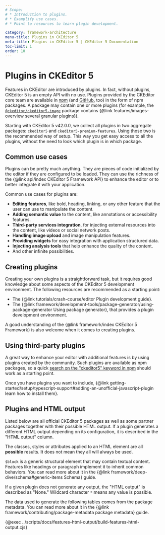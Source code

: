 ```yaml
---
# Scope:
# * Introduction to plugins.
# * Exemplify use cases.
# * Point to resources to learn plugin development.

category: framework-architecture
menu-title: Plugins in CKEditor 5
meta-title: Plugins in CKEditor 5 | CKEditor 5 Documentation
toc-limit: 1
order: 10
---
```


# Plugins in CKEditor&nbsp;5

Features in CKEditor are introduced by plugins. In fact, without plugins, CKEditor&nbsp;5 is an empty API with no use. Plugins provided by the CKEditor core team are available in [npm](https://www.npmjs.com/search?q=ckeditor5) (and [GitHub](https://github.com/ckeditor?utf8=%E2%9C%93&q=ckeditor5&type=&language=), too) in the form of npm packages. A package may contain one or more plugins (for example, the [`@ckeditor/ckeditor5-image`](https://www.npmjs.com/package/@ckeditor/ckeditor5-image) package contains {@link features/images-overview several granular plugins}).

Starting with CKEditor&nbsp;5 v42.0.0, we collect all plugins in two aggregate packages: `ckeditor5` and `ckeditor5-premium-features`. Using those two is the recommended way of setup. This way you get easy access to all the plugins, without the need to look which plugin is in which package.

## Common use cases

Plugins can be pretty much anything. They are pieces of code initialized by the editor if they are configured to be loaded. They can use the richness of the {@link api/index CKEditor&nbsp;5 Framework API} to enhance the editor or to better integrate it with your application.

Common use cases for plugins are:

* **Editing features**, like bold, heading, linking, or any other feature that the user can use to manipulate the content.
* **Adding semantic value** to the content, like annotations or accessibility features.
* **Third-party services integration**, for injecting external resources into the content, like videos or social network posts.
* **Handling image upload** and image manipulation features.
* **Providing widgets** for easy integration with application structured data.
* **Injecting analysis tools** that help enhance the quality of the content.
* And other infinite possibilities.

## Creating plugins

Creating your own plugins is a straightforward task, but it requires good knowledge about some aspects of the CKEditor&nbsp;5 development environment. The following resources are recommended as a starting point:

* The {@link tutorials/crash-course/editor Plugin development guide}.
* The {@link framework/development-tools/package-generator/using-package-generator Using package generator}, that provides a plugin development environment.

A good understanding of the {@link framework/index CKEditor&nbsp;5 Framework} is also welcome when it comes to creating plugins.

## Using third-party plugins

A great way to enhance your editor with additional features is by using plugins created by the community. Such plugins are available as npm packages, so a quick [search on the "ckeditor5" keyword in npm](https://www.npmjs.com/search?q=ckeditor5) should work as a starting point.

Once you have plugins you want to include, {@link getting-started/setup/typescript-support#adding-an-unofficial-javascript-plugin learn how to install them}.

## Plugins and HTML output

Listed below are all official CKEditor&nbsp;5 packages as well as some partner packages together with their possible HTML output. If a plugin generates a different HTML output depending on its configuration, it is described in the "HTML output" column.

The classes, styles or attributes applied to an HTML element are all **possible** results. It does not mean they all will always be used.

`$block` is a generic structural element that may contain textual content. Features like headings or paragraph implement it to inherit common behaviors. You can read more about it in the {@link framework/deep-dive/schema#generic-items Schema} guide.

If a given plugin does not generate any output, the "HTML output" is described as "None."  Wildcard character `*` means any value is possible.

The data used to generate the following tables comes from the package metadata. You can read more about it in the {@link framework/contributing/package-metadata package metadata} guide.

<style>
	table.features-html-output p {
		padding: 0;
	}

	table.features-html-output th.plugin {
		width: 33.333%;
	}

	table.features-html-output td.plugin a,
	table.features-html-output td.plugin code {
		white-space: nowrap;
	}

	table.features-html-output td.html-output > code {
		display: block;
		padding: 0;
		background: none;
		white-space: pre-wrap;
	}

	table.features-html-output td.html-output > code + * {
		margin-top: 1em;
	}

	table.features-html-output td.html-output.html-output-default {
		position: relative;
		box-shadow: inset 2px 0px 0px 0px hsl(225deg 47% 46%);

		/* Additional space for the "default" badge */
		padding-right: 60px;
	}

	table.features-html-output td.html-output.html-output-default::after {
		content: "Default";
		border: 1px solid hsl(224deg 72% 43%);
		color: hsl(225deg 85% 30%);
		opacity: 0.7;
		border-radius: 2px;
		display: inline-block;
		padding: 0px 3px;
		font-weight: bold;
		text-transform: uppercase;
		font-size: 10px;
		position: absolute;
		right: 8px;
		top: 8px;
	}
</style>

{@exec ../scripts/docs/features-html-output/build-features-html-output.cjs}

